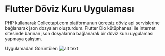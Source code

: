 # Flutter Döviz Kuru Uygulaması

PHP kullanarak Collectapi.com platformunun ücretsiz döviz api servislerine bağlanarak json dosyaları oluşturdum. Flutter Dio kütüphanesi ile internet sitesinde barınan json dosyalarına bağlanarak bir döviz kuru uygulaması yapmaya çalıştım.

Uygulamadan Görüntüler:
![alt text](https://i.hizliresim.com/cxcuaue.png)
